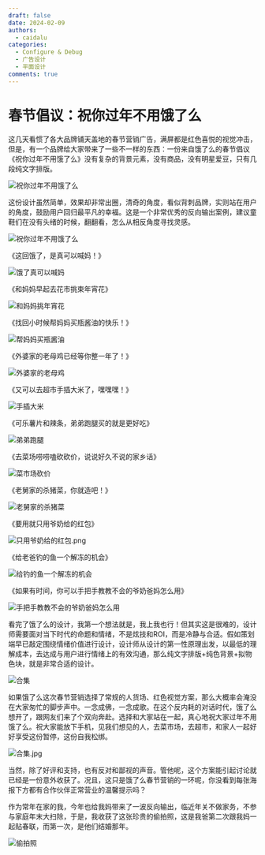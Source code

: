 ```yaml
---
draft: false
date: 2024-02-09
authors:
  - caidalu
categories:
  - Configure & Debug
  - 广告设计
  - 平面设计
comments: true
---
```


# 春节倡议：祝你过年不用饿了么

这几天看惯了各大品牌铺天盖地的春节营销广告，满屏都是红色喜悦的视觉冲击，但是，有一个品牌给大家带来了一些不一样的东西：一份来自饿了么的春节倡议《祝你过年不用饿了么》没有复杂的背景元素，没有商品，没有明星爱豆，只有几段纯文字排版。

![祝你过年不用饿了么](../images/202402/1祝你过年不用饿了么.png "祝你过年不用饿了么")
<!-- more -->
这份设计虽然简单，效果却非常出圈，清奇的角度，看似背刺品牌，实则站在用户的角度，鼓励用户回归最平凡的幸福。这是一个非常优秀的反向输出案例，建议童鞋们在没有头绪的时候，翻翻看，怎么从相反角度寻找灵感。

![祝你过年不用饿了么](../images/202402/2祝你过年不用饿了么.png "祝你过年不用饿了么")

《这回饿了，是真可以喊妈！》

![饿了真可以喊妈](../images/202402/3饿了真可以喊妈.jpg "饿了真可以喊妈")

《和妈妈早起去花市挑束年宵花》

![和妈妈挑年宵花](../images/202402/4年宵花.jpg "和妈妈挑年宵花")

《找回小时候帮妈妈买瓶酱油的快乐！》

![帮妈妈买瓶酱油](../images/202402/5买瓶酱油.png "帮妈妈买瓶酱油")

《外婆家的老母鸡已经等你整一年了！》

![外婆家的老母鸡](../images/202402/6外婆家的老母鸡.jpg "外婆家的老母鸡")

《又可以去超市手插大米了，嘿嘿嘿！》

![手插大米](../images/202402/7手插大米.jpg "手插大米")

《可乐薯片和辣条，弟弟跑腿买的就是更好吃》

![弟弟跑腿](../images/202402/8弟弟跑腿.jpg "弟弟跑腿")

《去菜场唠唠嗑砍砍价，说说好久不说的家乡话》

![菜市场砍价](../images/202402/9菜市场砍价.jpg "菜市场砍价")

《老舅家的杀猪菜，你就造吧！》

![老舅家的杀猪菜](../images/202402/10老舅家的杀猪菜.jpg "老舅家的杀猪菜")

《要用就只用爷奶给的红包》

![只用爷奶给的红包.png](../images/202402/11只用爷奶给的红包.png "只用爷奶给的红包")

《给老爸钓的鱼一个解冻的机会》

![给钓的鱼一个解冻的机会](../images/202402/12给钓的鱼一个解冻的机会.png "给钓的鱼一个解冻的机会")

《如果有时间，你可以手把手教教不会的爷奶爸妈怎么用》

![手把手教教不会的爷奶爸妈怎么用](../images/202402/13手把手教教不会的爷奶爸妈怎么用.png "手把手教教不会的爷奶爸妈怎么用")

看完了饿了么的设计，我第一个想法就是，我上我也行！但其实这是很难的，设计师需要面对当下时代的命题和情绪，不是炫技和ROI，而是冷静与合适。假如策划端早已敲定围绕情绪价值进行设计，设计师从设计的第一性原理出发，以最低的理解成本，去达成与用户进行情绪上的有效沟通，那么纯文字排版+纯色背景+拟物色块，就是非常合适的设计。

![合集](../images/202402/14合集.jpg "合集")

如果饿了么这次春节营销选择了常规的人货场、红色视觉方案，那么大概率会淹没在大家匆忙的脚步声中。一念成佛，一念成歌。在这个反内耗的对话时代，饿了么想开了，跟网友们来了个双向奔赴。选择和大家站在一起，真心地祝大家过年不用饿了么。祝大家能放下手机，见我们想见的人，去菜市场，去超市，和家人一起好好享受这份暂停，这份自我松绑。

![合集.jpg](../images/202402/15合集.png "合集")

当然，除了好评和支持，也有反对和鄙视的声音。管他呢，这个方案能引起讨论就已经是一份意外收获了。况且，这只是饿了么春节营销的一环呢，你没看到每张海报下方都有合作伙伴正常营业的温馨提示吗？

作为常年在家的我，今年也给我妈带来了一波反向输出，临近年关不做家务，不参与家庭年末大扫除，于是，我收获了这张珍贵的偷拍照，这是我爸第二次跟我妈一起贴春联，而第一次，是他们结婚那年。

![偷拍照](../images/202402/16偷拍照.jpg "偷拍照")